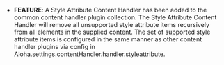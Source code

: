 - **FEATURE**: A Style Attribute Content Handler has been added to the common content handler plugin collection.
               The Style Attribute Content Handler will remove all unsupported style attribute items recursively
               from all elements in the supplied content.  The set of supported style attribute items is
               configured in the same manner as other content handler plugins via config in
               Aloha.settings.contentHandler.handler.styleattribute.
